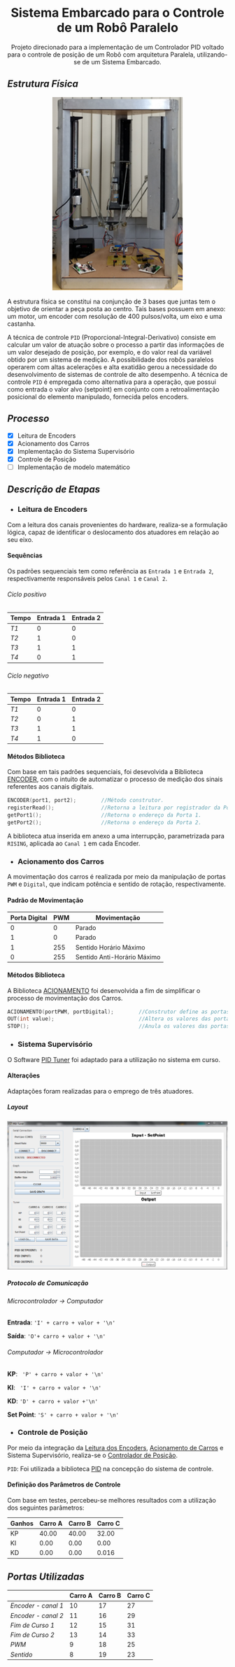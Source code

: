 <h1 align='center'>Sistema Embarcado para o Controle de um Robô Paralelo</h1>
<p align='center'>Projeto direcionado para a implementação de um Controlador PID voltado para o controle de posição de um Robô com arquitetura Paralela, utilizando-se de um Sistema Embarcado.</p>

## *Estrutura Física*

<p align='center'> <img src="./imagens/robo-imagem.png" alt='foto robô'/> </p>

  A estrutura física se constitui na conjunção de 3 bases que juntas tem o objetivo de orientar a peça posta ao centro. Tais bases possuem em anexo: um motor, um encoder com resolução de 400 pulsos/volta, um eixo e uma castanha. 

A técnica de controle `PID` (Proporcional-Integral-Derivativo) consiste em calcular um valor de atuação sobre o processo a partir das informações de um valor desejado de posição, por exemplo, e do valor real da variável obtido por um sistema de medição. A possibilidade dos robôs paralelos operarem com altas acelerações e alta exatidão gerou a necessidade do desenvolvimento de sistemas de controle de alto desempenho. A técnica de controle `PID` é empregada como alternativa para a operação, que possui como entrada o valor alvo (setpoint) em conjunto com a retroalimentação posicional do elemento manipulado, fornecida pelos encoders.

## *Processo*

- [x] Leitura de Encoders
- [x] Acionamento dos Carros
- [x] Implementação do Sistema Supervisório
- [x] Controle de Posição
- [ ] Implementação de modelo matemático

## *Descrição de Etapas*
- ### Leitura de Encoders
Com a leitura dos canais provenientes do hardware, realiza-se a formulação lógica, capaz de identificar o deslocamento dos atuadores em relação ao seu eixo.
#### Sequências
Os padrões sequenciais tem como referência as `Entrada 1` e `Entrada 2`, respectivamente responsáveis pelos `Canal 1` e `Canal 2`.

###### Ciclo positivo 
| Tempo | Entrada 1 | Entrada 2 |
|-------|-----------|-----------|
|*T1*|0|0|
|*T2*|1|0|
|*T3*|1|1|
|*T4*|0|1|

###### Ciclo negativo
| Tempo | Entrada 1 | Entrada 2 |
|-------|-----------|-----------|
|*T1*|0|0|
|*T2*|0|1|
|*T3*|1|1|
|*T4*|1|0|

#### Métodos Biblioteca
Com base em tais padrões sequenciais, foi desevolvida a Biblioteca <a href='./BIBLIOTECAS/ENCODER'>ENCODER</a>, com o intuito de automatizar o processo de medição dos sinais referentes aos canais digitais.

```c++
ENCODER(port1, port2);        //Método construtor.
registerRead();               //Retorna a leitura por registrador da Porta 2.
getPort1();                   //Retorna o endereço da Porta 1.
getPort2();                   //Retorna o endereço da Porta 2.
```
A biblioteca atua inserida em anexo a uma interrupção, parametrizada para `RISING`, aplicada ao `Canal 1` em cada Encoder.

- ### Acionamento dos Carros

A movimentação dos carros é realizada por meio da manipulação de portas `PWM` e `Digital`, que indicam potência e sentido de rotação, respectivamente.
#### Padrão de Movimentação
| Porta Digital | PWM | Movimentação |
|-------|-----------|-----------|
| 0 | 0 | Parado |
| 1 | 0 | Parado |
| 1 | 255 | Sentido Horário Máximo |
| 0 | 255 | Sentido Anti-Horário Máximo |

#### Métodos Biblioteca
A Biblioteca <a href="./BIBLIOTECAS/ACIONAMENTO">ACIONAMENTO</a> foi desenvolvida a fim de simplificar o processo de movimentação dos Carros.
  
```c++
ACIONAMENTO(portPWM, portDigital);        //Construtor define as portas como saída
OUT(int value);                           //Altera os valores das portas de saída de acordo com "value".
STOP();                                   //Anula os valores das portas de saída.
```

- ### Sistema Supervisório
O Software <a href="https://github.com/AsafeSilva/PID-Tuner-Controller/tree/master/PIDTuner">PID Tuner</a> foi adaptado para a utilização no sistema em curso.

#### Alterações
Adaptações foram realizadas para o emprego de três atuadores.
##### Layout

<p align='center'> <img src="./imagens/ihm.png" alt='Interface Homem-Máquina'/> </p>

##### Protocolo de Comunicação
###### Microcontrolador -> Computador
**Entrada**: `'I' + carro + valor + '\n'`

**Saída**: `'O'+ carro + valor + '\n'`

###### Computador -> Microcontrolador
**KP**: ` 'P' + carro + valor + '\n'`

**KI**: ` 'I' + carro + valor + '\n'`

**KD**: `'D' + carro + valor +'\n'`

**Set Point**: `'S' + carro + valor + '\n'`


- ### Controle de Posição

Por meio da integração da <a href='./Leitura_de_encoders/Leitura_de_encoders.ino'>Leitura dos Encoders</a>, <a href='./Acionamento_carro/Acionamento_carro.ino'>Acionamento de Carros</a> e Sistema Supervisório, realiza-se o <a href='./Controlador/Controlador.ino'>Controlador de Posição</a>.

`PID`: Foi utilizada a biblioteca <a href='https://github.com/AsafeSilva/PID-Tuner-Controller'>PID</a> na concepção do sistema de controle.

#### Definição dos Parâmetros de Controle
Com base em testes, percebeu-se melhores resultados com a utilização dos seguintes parâmetros:
  
| Ganhos | Carro A | Carro B | Carro C |
|-------|-----------|-----------|-----------|
| KP | 40.00 | 40.00 | 32.00 |
| KI | 0.00 | 0.00 | 0.00 |
| KD | 0.00 | 0.00 | 0.016 |

## *Portas Utilizadas*


|  | Carro A | Carro B | Carro C |
|-------|--------|--------|------|
| *Encoder - canal 1* | 10 | 17 | 27 |
| *Encoder - canal 2* | 11 | 16 | 29 |
| *Fim de Curso 1* | 12 | 15 | 31 |
| *Fim de Curso 2* | 13 | 14 | 33 |
| *PWM* | 9 | 18 | 25 |
| *Sentido* | 8 | 19 | 23 |
